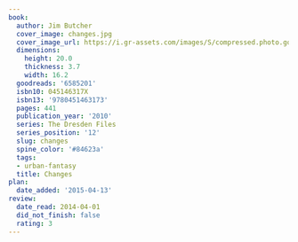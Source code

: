 ```yaml
---
book:
  author: Jim Butcher
  cover_image: changes.jpg
  cover_image_url: https://i.gr-assets.com/images/S/compressed.photo.goodreads.com/books/1304027244l/6585201._SX98_.jpg
  dimensions:
    height: 20.0
    thickness: 3.7
    width: 16.2
  goodreads: '6585201'
  isbn10: 045146317X
  isbn13: '9780451463173'
  pages: 441
  publication_year: '2010'
  series: The Dresden Files
  series_position: '12'
  slug: changes
  spine_color: '#84623a'
  tags:
  - urban-fantasy
  title: Changes
plan:
  date_added: '2015-04-13'
review:
  date_read: 2014-04-01
  did_not_finish: false
  rating: 3
---
```

